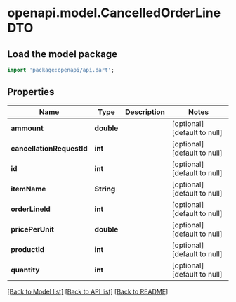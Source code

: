 # openapi.model.CancelledOrderLineDTO

## Load the model package
```dart
import 'package:openapi/api.dart';
```

## Properties
Name | Type | Description | Notes
------------ | ------------- | ------------- | -------------
**ammount** | **double** |  | [optional] [default to null]
**cancellationRequestId** | **int** |  | [optional] [default to null]
**id** | **int** |  | [optional] [default to null]
**itemName** | **String** |  | [optional] [default to null]
**orderLineId** | **int** |  | [optional] [default to null]
**pricePerUnit** | **double** |  | [optional] [default to null]
**productId** | **int** |  | [optional] [default to null]
**quantity** | **int** |  | [optional] [default to null]

[[Back to Model list]](../README.md#documentation-for-models) [[Back to API list]](../README.md#documentation-for-api-endpoints) [[Back to README]](../README.md)


